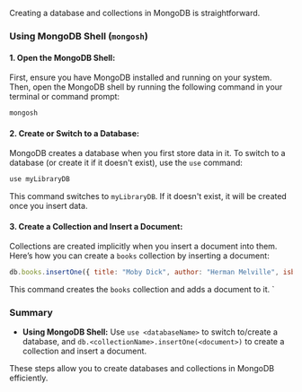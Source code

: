 Creating a database and collections in MongoDB is straightforward.

### Using MongoDB Shell (`mongosh`)

#### 1. **Open the MongoDB Shell:**
   First, ensure you have MongoDB installed and running on your system. Then, open the MongoDB shell by running the following command in your terminal or command prompt:
   ```sh
   mongosh
   ```

#### 2. **Create or Switch to a Database:**
   MongoDB creates a database when you first store data in it. To switch to a database (or create it if it doesn't exist), use the `use` command:
   ```sh
   use myLibraryDB
   ```
   This command switches to `myLibraryDB`. If it doesn't exist, it will be created once you insert data.

#### 3. **Create a Collection and Insert a Document:**
   Collections are created implicitly when you insert a document into them. Here’s how you can create a `books` collection by inserting a document:
   ```javascript
   db.books.insertOne({ title: "Moby Dick", author: "Herman Melville", isbn: "1234567890", availableCopies: 3 })
   ```
   This command creates the `books` collection and adds a document to it.
`

### Summary
- **Using MongoDB Shell:** Use `use <databaseName>` to switch to/create a database, and `db.<collectionName>.insertOne(<document>)` to create a collection and insert a document.

These steps allow you to create databases and collections in MongoDB efficiently.
